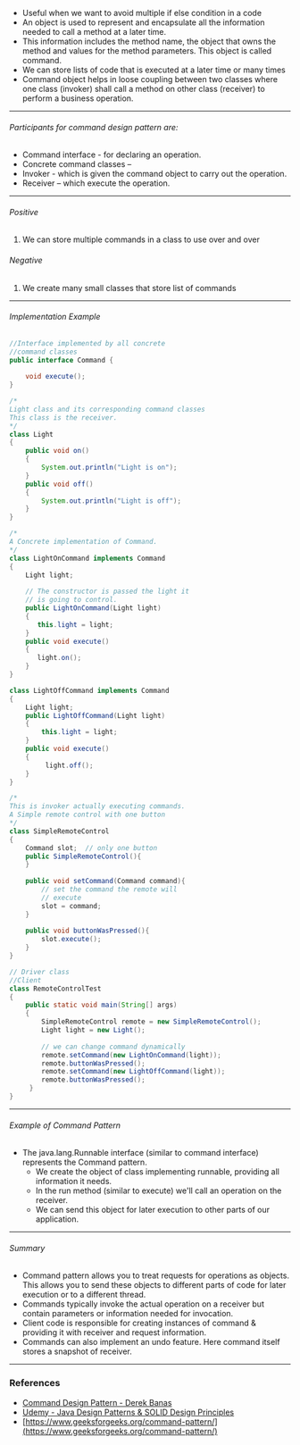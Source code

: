 * Useful when we want to avoid multiple if else condition in a code
* An object is used to represent and encapsulate all the information needed to call a method at a later time. 
* This information includes the method name, the object that owns the method and values for the method parameters. This object is called command.
* We can store lists of code that is executed at a later time or many times
* Command object helps in loose coupling between two classes where one class (invoker) shall call a method on other class (receiver) to perform a business operation.

- - - -

###### Participants for command design pattern are:
  * Command interface - for declaring an operation.
  * Concrete command classes –
  * Invoker -   which is given the command object to carry out the operation.
  * Receiver – which execute the operation.

- - - -

###### Positive
  1. We can store multiple commands in a class to use over and over

###### Negative
  1. We create many small classes that store list of commands

- - - -

###### Implementation Example

```java
//Interface implemented by all concrete
//command classes
public interface Command {
	
	void execute();
}

/*
Light class and its corresponding command classes
This class is the receiver.
*/
class Light
{
    public void on()
    {
        System.out.println("Light is on");
    }
    public void off()
    {
        System.out.println("Light is off");
    }
}

/*
A Concrete implementation of Command.
*/
class LightOnCommand implements Command
{
    Light light;
 
    // The constructor is passed the light it
    // is going to control.
    public LightOnCommand(Light light)
    {
       this.light = light;
    }
    public void execute()
    {
       light.on();
    }
}

class LightOffCommand implements Command
{
    Light light;
    public LightOffCommand(Light light)
    {
        this.light = light;
    }
    public void execute()
    {
         light.off();
    }
}

/*
This is invoker actually executing commands.
A Simple remote control with one button
*/
class SimpleRemoteControl
{
    Command slot;  // only one button
    public SimpleRemoteControl(){
    }
 
    public void setCommand(Command command){
        // set the command the remote will
        // execute
        slot = command;
    }
 
    public void buttonWasPressed(){
        slot.execute();
    }
}

// Driver class
//Client
class RemoteControlTest
{
    public static void main(String[] args)
    {
        SimpleRemoteControl remote = new SimpleRemoteControl();
        Light light = new Light();
 
        // we can change command dynamically
        remote.setCommand(new LightOnCommand(light));
        remote.buttonWasPressed();
        remote.setCommand(new LightOffCommand(light));
        remote.buttonWasPressed();
     }
}
```
- - - -

###### Example of Command Pattern

* The java.lang.Runnable interface (similar to command interface) represents the Command pattern. 
  * We create the object of class implementing runnable, providing all information it needs. 
  * In the run method (similar to execute) we'll call an operation on the receiver. 
  * We can send this object for later execution to other parts of our application.

- - - -

###### Summary

* Command pattern allows you to treat requests for operations as objects. This allows you to send these objects to different parts of code for later execution or to a different thread. 
* Commands typically invoke the actual operation on a receiver but contain parameters or information needed for invocation. 
* Client code is responsible for creating instances of command & providing it with receiver and request information. 
* Commands can also implement an undo feature. Here command itself stores a snapshot of receiver. 

- - - -

### References
* [Command Design Pattern - Derek Banas](https://www.youtube.com/watch?v=7Pj5kAhVBlg)
* [Udemy - Java Design Patterns & SOLID Design Principles](https://www.udemy.com/course/design-patterns-in-java-concepts-hands-on-projects/)
* [https://www.geeksforgeeks.org/command-pattern/](https://www.geeksforgeeks.org/command-pattern/)
